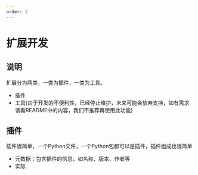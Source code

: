 ```yaml
---
order: 2
---
```


# 扩展开发

## 说明

扩展分为两类，一类为插件，一类为工具。

- 插件
- 工具(由于开发的不便利性，已经停止维护，未来可能会放弃支持，如有需求请看README中的内容，我们不推荐再使用此功能)

## 插件

插件很简单，一个Python文件，一个Python包都可以是插件，插件组成也很简单

- 元数据：包含插件的信息，如名称、版本、作者等
- 实际